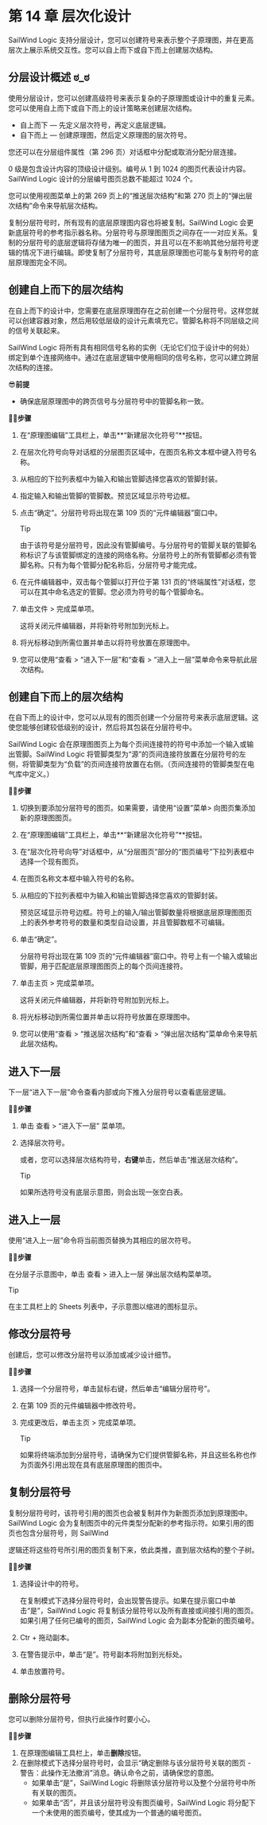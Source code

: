# 第 14 章 层次化设计

SailWind Logic 支持分层设计，您可以创建符号来表示整个子原理图，并在更高层次上展示系统交互性。您可以自上而下或自下而上创建层次结构。

## 分层设计概述 ಠ_ಠ

使用分层设计，您可以创建高级符号来表示复杂的子原理图或设计中的重复元素。您可以使用自上而下或自下而上的设计策略来创建层次结构。

- 自上而下 — 先定义层次符号，再定义底层逻辑。
- 自下而上 — 创建原理图，然后定义原理图的层次符号。

您还可以在分层组件属性（第 296 页）对话框中分配或取消分配分层连接。

0 级是包含设计内容的顶级设计级别。编号从 1 到 1024 的图页代表设计内容。SailWind Logic 设计的分层编号图页总数不能超过 1024 个。

您可以使用视图菜单上的第 269 页上的“推送层次结构”和第 270 页上的“弹出层次结构”命令来导航层次结构。

复制分层符号时，所有现有的底层原理图内容也将被复制。SailWind Logic 会更新底层符号的参考指示器名称。分层符号与原理图图页之间存在一一对应关系。复制的分层符号的底层逻辑将存储为唯一的图页，并且可以在不影响其他分层符号逻辑的情况下进行编辑。即使复制了分层符号，其底层原理图也可能与复制符号的底层原理图完全不同。

## 创建自上而下的层次结构

在自上而下的设计中，您需要在底层原理图存在之前创建一个分层符号。这样您就可以创建容器对象，然后用较低层级的设计元素填充它。管脚名称将不同层级之间的信号关联起来。

SailWind Logic 将所有具有相同信号名称的实例（无论它们位于设计中的何处）绑定到单个连接网络中。通过在底层逻辑中使用相同的信号名称，您可以建立跨层次结构的连接。

😎**前提**

- 确保底层原理图中的跨页信号与分层符号中的管脚名称一致。

🏃‍♂️‍**步骤**

1. 在“原理图编辑”工具栏上，单击**“新建层次化符号”**按钮。
2. 在层次化符号向导对话框的分层图页区域中，在图页名称文本框中键入符号名称。
3. 从相应的下拉列表框中为输入和输出管脚选择您喜欢的管脚封装。
4. 指定输入和输出管脚的管脚数。预览区域显示符号边框。
5. 点击“确定”。分层符号将出现在第 109 页的“元件编辑器”窗口中。

    > [!TIP]
    > 
    > 由于该符号是分层符号，因此没有管脚编号。与分层符号的管脚关联的管脚名称标识了与该管脚绑定的连接的网络名称。分层符号上的所有管脚都必须有管脚名称。只有为每个管脚分配名称后，分层符号才能完成。

6. 在元件编辑器中，双击每个管脚以打开位于第 131 页的“终端属性”对话框，您可以在其中命名选定的管脚。您必须为符号的每个管脚命名。
7. 单击文件 > 完成菜单项。

    这将关闭元件编辑器，并将新符号附加到光标上。

8. 将光标移动到所需位置并单击以将符号放置在原理图中。
9. 您可以使用“查看 > “进入下一层”和“查看 > “进入上一层”菜单命令来导航此层次结构。


## 创建自下而上的层次结构

在自下而上的设计中，您可以从现有的图页创建一个分层符号来表示底层逻辑。这使您能够创建较低级别的设计，然后将其包装在分层符号中。

SailWind Logic 会在原理图图页上为每个页间连接符的符号中添加一个输入或输出管脚。SailWind Logic 将管脚类型为“源”的页间连接符放置在分层符号的左侧，将管脚类型为“负载”的页间连接符放置在右侧。（页间连接符的管脚类型在电气库中定义。）

🏃‍♂️‍**步骤**

1. 切换到要添加分层符号的图页。如果需要，请使用“设置”菜单> 向图页集添加新的原理图图页。
2. 在“原理图编辑”工具栏上，单击**“新建层次化符号”**按钮。
3. 在“层次化符号向导”对话框中，从“分层图页”部分的“图页编号”下拉列表框中选择一个现有图页。
4. 在图页名称文本框中输入符号的名称。
5. 从相应的下拉列表框中为输入和输出管脚选择您喜欢的管脚封装。

    预览区域显示符号边框。符号上的输入/输出管脚数量将根据底层原理图图页上的表外参考符号的数量和类型自动设置，并且管脚数框不可编辑。

6. 单击“确定”。

    分层符号将出现在第 109 页的“元件编辑器”窗口中。符号上有一个输入或输出管脚，用于匹配底层原理图图页上的每个页间连接符。

7. 单击主页 > 完成菜单项。

    这将关闭元件编辑器，并将新符号附加到光标上。

8. 将光标移动到所需位置并单击以将符号放置在原理图中。
9. 您可以使用“查看 > “推送层次结构”和“查看 > “弹出层次结构”菜单命令来导航此层次结构。

## 进入下一层

下一层“进入下一层”命令查看内部或向下推入分层符号以查看底层逻辑。

🏃‍♂️‍**步骤**

1. 单击 查看 > “进入下一层” 菜单项。
2. 选择层次符号。

    或者，您可以选择层次结构符号，**右键**单击，然后单击“推送层次结构”。

    > [!TIP]
    > 
    > 如果所选符号没有底层示意图，则会出现一张空白表。

## 进入上一层

使用“进入上一层”命令将当前图页替换为其相应的层次符号。

🏃‍♂️‍**步骤**

在分层子示意图中，单击 查看 > 进入上一层 弹出层次结构菜单项。

> [!TIP]
>
> 在主工具栏上的 Sheets 列表中，子示意图以缩进的图标显示。

## 修改分层符号

创建后，您可以修改分层符号以添加或减少设计细节。

🏃‍♂️‍**步骤**

1. 选择一个分层符号，单击鼠标右键，然后单击“编辑分层符号”。
2. 在第 109 页的元件编辑器中修改符号。
3. 完成更改后，单击主页 > 完成菜单项。

    > [!TIP]
    > 
    > 如果将终端添加到分层符号，请确保为它们提供管脚名称，并且这些名称也作为页面外引用出现在具有底层原理图的图页中。

## 复制分层符号

复制分层符号时，该符号引用的图页也会被复制并作为新图页添加到原理图中。SailWind Logic 会为复制图页中的元件类型分配新的参考指示符。如果引用的图页也包含分层符号，则 SailWind

逻辑还将这些符号所引用的图页复制下来，依此类推，直到层次结构的整个子树。

🏃‍♂️‍**步骤**

1. 选择设计中的符号。

    在复制模式下选择分层符号时，会出现警告提示。如果在提示窗口中单击“是”，SailWind Logic 将复制该分层符号以及所有直接或间接引用的图页。如果引用了任何已编号的图页，SailWind Logic 会为副本分配新的图页编号。

2. Ctr + 拖动副本。
3. 在警告提示中，单击“是”。符号副本将附加到光标处。
4. 单击放置符号。



## 删除分层符号

您可以删除分层符号，但执行此操作时要小心。

🏃‍♂️‍**步骤**

1. 在原理图编辑工具栏上，单击**删除**按钮。
2. 在删除模式下选择分层符号时，会显示“确定删除与该分层符号关联的图页 - 警告：此操作无法撤消”消息。确认命令之前，请确保您的意图。
   - 如果单击“是”，SailWind Logic 将删除该分层符号以及整个分层符号中所有关联的图页。
   - 如果单击“否”，并且该分层符号没有图页编号，SailWind Logic 将分配下一个未使用的图页编号，使其成为一个普通的编号图页。

